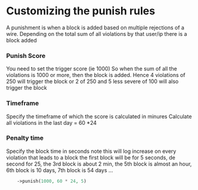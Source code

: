 # Customizing the punish rules
A punishment is when a block is added based on multiple rejections of a wire.
Depending on the total sum of all violations by that user/ip there is a block added

### Punish Score
You need to set the trigger score (ie 1000)
So when the sum of all the violations is 1000 or more, then the block is added.
Hence 4 violations of 250 will trigger the block
or 2 of 250 and 5 less severe of 100 will also trigger the block

### Timeframe
Specify the timeframe of which the score is calculated in minures
Calculate all violations in the last day  = 60 *24

### Penalty time
Specify the block time in seconds
note this will log increase on every violation that leads to a block
the first block will be for 5 seconds, de second for 25, the 3rd block is about 2 min, the 5th block is almost an hour,
6th block is 10 days, 7th block is 54 days ...

```php
    ->punish(1000, 60 * 24, 5)
```

